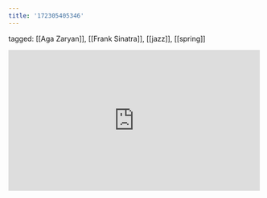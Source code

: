 ```yaml
---
title: '172305405346'
---
```

tagged: [[Aga Zaryan]], [[Frank Sinatra]], [[jazz]], [[spring]]
<iframe allow="accelerometer; autoplay; clipboard-write; encrypted-media; gyroscope; picture-in-picture" allowfullscreen="" frameborder="0" height="281" id="youtube_iframe" src="https://www.youtube.com/embed/0HHzUdLO7TU?feature=oembed&amp;enablejsapi=1&amp;origin=https://safe.txmblr.com&amp;wmode=opaque" width="500"></iframe>